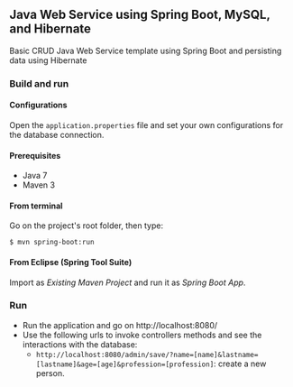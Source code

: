 
## Java Web Service using Spring Boot, MySQL, and Hibernate
Basic CRUD Java Web Service template using Spring Boot and persisting data using Hibernate

### Build and run
#### Configurations

Open the `application.properties` file and set your own configurations for the
database connection.

#### Prerequisites

- Java 7
- Maven 3

#### From terminal

Go on the project's root folder, then type:

    $ mvn spring-boot:run

#### From Eclipse (Spring Tool Suite)

Import as *Existing Maven Project* and run it as *Spring Boot App*.

### Run

- Run the application and go on http://localhost:8080/
- Use the following urls to invoke controllers methods and see the interactions
  with the database:
    * `http://localhost:8080/admin/save/?name=[name]&lastname=[lastname]&age=[age]&profession=[profession]`: create a new person.



